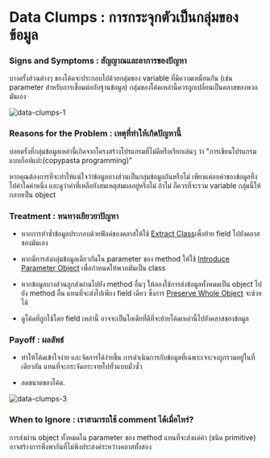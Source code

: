 # Data Clumps : การกระจุกตัวเป็นกลุ่มของข้อมูล
### Signs and Symptoms : สัญญาณและอาการของปัญหา 
บางครั้งส่วนต่างๆ ของโค้ดจะประกอบไปด้วยกลุ่มของ variable ที่มีความเหมือนกัน (เช่น parameter สำหรับการเชื่อมต่อกับฐานข้อมูล) กลุ่มของโค้ดเหล่านี้ควรถูกเปลี่ยนเป็นคลาสของพวกมันเอง
    
![data-clumps-1](https://sourcemaking.com/images/refactoring-illustrations/data-clumps-1.png)
    
### Reasons for the Problem : เหตุที่ทำให้เกิดปัญหานี้
บ่อยครั้งที่กลุ่มข้อมูลเหล่านี้เกิดจากโครงสร้างโปรแกรมที่ไม่ดีหรือเรียกเล่นๆ ว่า "การเขียนโปรแกรมแบบก็อปแปะ(copypasta programming)"
    
หากคุณต้องการที่จะทำให้แน่ใจว่าข้อมูลบางส่วนเป็นกลุ่มข้อมูลกันหรือไม่ เพียงแค่ลบค่าของข้อมูลทิ้งไปค่าใดค่าหนึ่ง และดูว่าค่าที่เหลือยังสมเหตุสมผลอยู่หรือไม่ ถ้าไม่ ก็ควรที่จะรวม variable กลุ่มนี้ให้กลายเป็น object 
    
### Treatment : หนทางเยียวยาปัญหา
+ หากการทำซ้ำข้อมูลประกอบด้วยฟิลด์ของคลาสให้ใช้ [Extract Class](https://sourcemaking.com/refactoring/extract-class)เพื่อย้าย field ไปยังคลาสของมันเอง
    
+ หากมีการส่งกลุ่มข้อมูลเดียวกันใน parameter ของ method ให้ใช้ [Introduce Parameter Object](https://sourcemaking.com/refactoring/introduce-parameter-object) เพื่อกำหนดให้พวกมันเป็น class
    
+ หากข้อมูลบางส่วนถูกส่งผ่านไปยัง method อื่นๆ ให้ลองใช้การส่งข้อมูลทั้งหมดเป็น object ไปยัง method อื่น แทนที่จะส่งไปเพียง field เดียว ซึ่งการ [Preserve Whole Object](https://sourcemaking.com/refactoring/preserve-whole-object) จะช่วยได้

    
+ ดูโค้ดที่ถูกใช้โดย field เหล่านี้ อาจจะเป็นไอเดียที่ดีที่จะย้ายโค้ดเหล่านี้ไปยังคลาสของข้อมูล
    
### Payoff : ผลลัพธ์
+ ทำให้โค้ดเข้าใจง่าย และจัดการได้ง่ายขึ้น การดำเนินการกับข้อมูลที่เฉพาะเจาะจงถูกรวมอยู่ในที่เดียวกัน แทนที่จะกระจัดกระจายไปทั่วแบบมั่วซั่ว
    
+ ลดขนาดของโค้ด.
    
![data-clumps-3](https://sourcemaking.com/images/refactoring-illustrations/data-clumps-3.png)
    
### When to Ignore : เราสามารถใช้ comment ได้เมื่อไหร่?
การส่งผ่าน object ทั้งหมดใน parameter ของ method แทนที่จะส่งแค่ค่า (ชนิด primitive) อาจสร้างการพึ่งพากันที่ไม่พึงประสงค์ระหว่างคลาสทั้งสอง